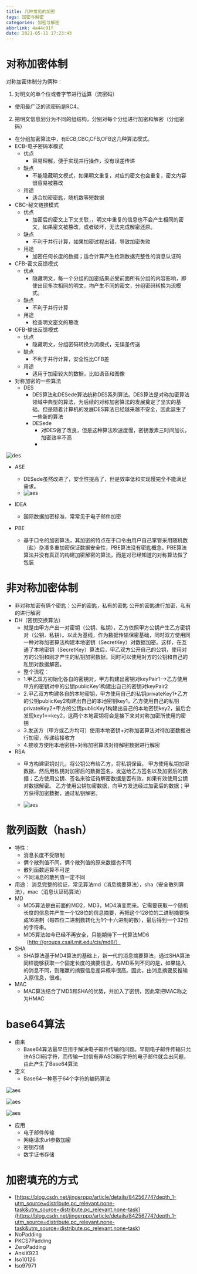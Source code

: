 ```yaml
---
title: 几种常见的加密
tags: 加密与解密
categories: 加密与解密
abbrlink: 4a44c91f
date: 2021-05-11 17:23:43
---
```


# 对称加密体制

对称加密体制分为俩种：

1. 对明文的单个位或者字节进行运算（流密码）

- 使用最广泛的流密码是RC4。

2. 把明文信息划分为不同的组结构，分别对每个分组进行加密和解密（分组密码）

- 在分组加密算法中，有ECB,CBC,CFB,OFB这几种算法模式。
- ECB-电子密码本模式
  - 优点
    - 容易理解，便于实现并行操作，没有误差传递
  - 缺点
    -  不能隐藏明文模式，如果明文重复，对应的密文也会重复，密文内容很容易被篡改
  - 用途
    -  适合加密密匙，随机数等短数据
- CBC-秘文链接模式
  -  优点
     -  加密后的密文上下文关联，，明文中重复的信息也不会产生相同的密文，如果密文被篡改，或者破坏，无法完成解密还原。
  -  缺点
     -  不利于并行计算，如果加密过程出错，导致加密失败
  -  用途
     -  加密任何长度的数据；适合计算产生检测数据完整性的消息认证码
- CFB-密文反馈模式
  -  优点
     -  隐藏明文，每一个分组的加密结果必受前面所有分组的内容影响，即使出现多次相同的明文，均产生不同的密文，分组密码转换为流模式。
  -  缺点
     -  不利于并行计算
  -  用途
     -  检查明文密文的篡改
- OFB-输出反馈模式
  -  优点
     -  隐藏明文，分组密码转换为流模式，无误差传送
  -  缺点
     -  不利于并行计算，安全性比CFB差
  -  用途
     -  适用于加密较大的数据，比如语音和图像
- 对称加密的一些算法
  - DES
    - DES算法和DESede算法统称DES系列算法。DES算法是对称加密算法领域中典型的算法，为后续的对称加密算法的发展奠定了坚实的基础。但是随着计算机的发展DES算法已经越来越不安全，因此诞生了一些新的算法
    - DESede
      - 对DES做了改良，但是这种算法吹速度慢，密钥激素三时间加长，加密效率不高
      - 
![des](../images/encryption/DESede算法.jpeg)


- ASE
  - DESede虽然改进了，安全性提高了，但是效率低和实现慢完全不能满足需求。
  - ![aes](../images/encryption/AES算法.jpeg)

- IDEA
  - 国际数据加密标准，常常见于电子邮件加密
- PBE
  - 基于口令的加密算法，其加密的特点在于口令由用户自己掌管采用随机数（盐）杂凑多重加密保证数据安全性，PBE算法没有密匙概念。PBE算法算法并没有真正的构建加密解密的算法，而是对已经知道的对称算法做了包装

# 非对称加密体制

- 非对称加密有俩个密匙：公开的密匙，私有的密匙
  公开的密匙进行加密，私有的进行解密
- DH（密钥交换算法）
  - 就是由甲方产出一对密钥（公钥、私钥），乙方依照甲方公钥产生乙方密钥对（公钥、私钥）。以此为基线，作为数据传输保密基础，同时双方使用同一种对称加密算法构建本地密钥（SecretKey）对数据加密。这样，在互通了本地密钥（SecretKey）算法后，甲乙双方公开自己的公钥，使用对方的公钥和刚才产生的私钥加密数据，同时可以使用对方的公钥和自己的私钥对数据解密。
  - 整个流程：
  - 1.甲乙双方初始化各自的密钥对，甲方构建出密钥对keyPair1-->乙方使用甲方的密钥对中的公钥publicKey1构建出自己的密钥对keyPair2
  - 2.甲乙双方构建各自的本地密钥，甲方使用自己的私钥privateKey1+乙方的公钥publicKey2构建出自己的本地密钥key1，乙方使用自己的私钥privateKey2+甲方的公钥publicKey1构建出自己的本地密钥key2，最后会发现key1==key2，这两个本地密钥将会是接下来对对称加密所使用的密钥
  - 3.发送方（甲方或乙方均可）使用本地密钥+对称加密算法对待加密数据进行加密，传递给接收方
  - 4.接收方使用本地密钥+对称加密算法对待解密数据进行解密
- RSA
  - 甲方构建密钥对儿，将公钥公布给乙方，将私钥保留。
    甲方使用私钥加密数据，然后用私钥对加密后的数据签名，发送给乙方签名以及加密后的数据；乙方使用公钥、签名来验证待解密数据是否有效，如果有效使用公钥对数据解密。
    乙方使用公钥加密数据，向甲方发送经过加密后的数据；甲方获得加密数据，通过私钥解密。

  - ![aes](../images/encryption/RSA算法.jpeg)

# 散列函数（hash）

- 特性：
  - 消息长度不受限制
  - 俩个散列值不同，俩个散列值的原来数据也不同
  - 散列函数运算不可逆
  - 不同消息的散列值一定不同
- 用途：
  消息完整的验证，常见算法md（消息摘要算法），sha（安全散列算法），mac（消息认证码算法）
- MD
  - MD5算法是由前面的ＭD2，MD3，MD4演变而来。它需要获取一个随机长度的信息并产生一个128位的信息摘要，再把这个128位的二进制摘要换成16进制（每四位二进制数转化为1个十六进制的数），最后得到一个32位的字符串。
  - MD5算法如今已经不再安全，只能期待下一代算法MD6（http://groups.csail.mit.edu/cis/md6/）
- SHA
  - SHA算法基于MD4算法的基础上，新一代的消息摘要算法，通过SHA算法同样能够获取一个固定长度的摘要信息，与MD系列不同的是，如果输入的消息不同，则赌赢的摘要信息差异概率很高。因此，由消息摘要反推输入原信息，很难。
- MAC
  - MAC算法结合了MD5和SHA的优势，并加入了密钥，因此常把MAC称之为HMAC

# base64算法

- 由来
  - Base64算法最早应用于解决电子邮件传输的问题。早期电子邮件传输只允许ASCII码字符，而传输一封信有非ASCII码字符的电子邮件就会出问题，由此产生了Base64算法
- 定义
  - Base64一种基于64个字符的编码算法

![aes](../images/encryption/base64映射表.jpeg)

![aes](../images/encryption/Base64实现原理.jpeg)

![aes](../images/encryption/非ASCII字符编码.jpeg)

- 应用
  - 电子邮件传输
  - 网络请求url参数加密
  - 密钥存储
  - 数字证书存储

# 加密填充的方式

- [https://blog.csdn.net/jingerppp/article/details/84256774?depth_1-utm_source=distribute.pc_relevant.none-task&utm_source=distribute.pc_relevant.none-task](https://blog.csdn.net/jingerppp/article/details/84256774?depth_1-utm_source=distribute.pc_relevant.none-task&utm_source=distribute.pc_relevant.none-task)
- NoPadding
- PKCS7Padding
- ZeroPadding
- AnsiX923
- Iso10126
- Iso97971